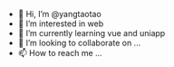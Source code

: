 - 👋 Hi, I’m @yangtaotao
- 👀 I’m interested in web 
- 🌱 I’m currently learning vue and uniapp
- 💞️ I’m looking to collaborate on ...
- 📫 How to reach me ...

<!---
yangerye/yangerye is a ✨ special ✨ repository because its `README.md` (this file) appears on your GitHub profile.
You can click the Preview link to take a look at your changes.
--->
